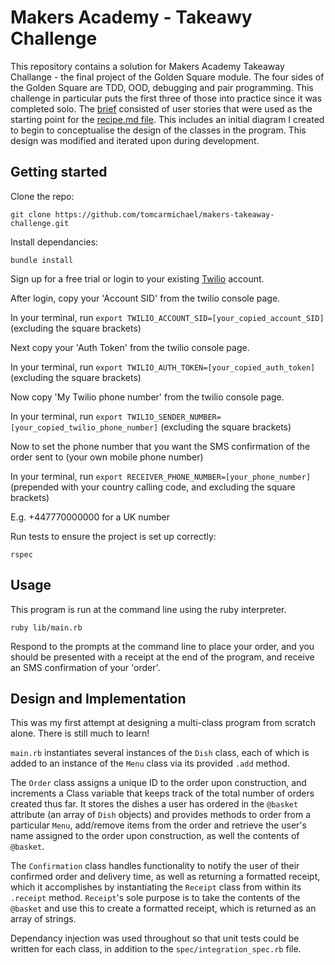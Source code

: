 # Makers Academy - Takeawy Challenge

This repository contains a solution for Makers Academy Takeaway Challange - the final project of the Golden Square module. The four sides of the Golden Square are TDD, OOD, debugging and pair programming. This challenge in particular puts the first three of those into practice since it was completed solo. The [brief](https://github.com/makersacademy/golden-square/blob/main/projects/README.md) consisted of user stories that were used as the starting point for the [recipe.md file](recipe.md). This includes an initial diagram I created to begin to conceptualise the design of the classes in the program. This design was modified and iterated upon during development.

## Getting started

Clone the repo:

 `git clone https://github.com/tomcarmichael/makers-takeaway-challenge.git`

Install dependancies:

`bundle install` 

Sign up for a free trial or login to your existing [Twilio](www.twilio.com) account.

After login, copy your 'Account SID' from the twilio console page.

In your terminal, run `export TWILIO_ACCOUNT_SID=[your_copied_account_SID]` (excluding the square brackets)

Next copy your 'Auth Token' from the twilio console page.

In your terminal, run `export TWILIO_AUTH_TOKEN=[your_copied_auth_token]` (excluding the square brackets)

Now copy 'My Twilio phone number' from the twilio console page.

In your terminal, run `export TWILIO_SENDER_NUMBER=[your_copied_twilio_phone_number]` (excluding the square brackets)

Now to set the phone number that you want the SMS confirmation of the order sent to (your own mobile phone number)

In your terminal, run `export RECEIVER_PHONE_NUMBER=[your_phone_number]` (prepended with your country calling code, and excluding the square brackets)

E.g. +447770000000 for a UK number




Run tests to ensure the project is set up correctly:

`rspec`

## Usage

This program is run at the command line using the ruby interpreter.

`ruby lib/main.rb` 

Respond to the prompts at the command line to place your order, and you should be presented with a receipt at the end of the program, and receive an SMS confirmation of your 'order'.

## Design and Implementation

This was my first attempt at designing a multi-class program from scratch alone. There is still much to learn!

`main.rb` instantiates several instances of the `Dish` class, each of which is added to an instance of the `Menu` class via its provided `.add` method.

The `Order` class assigns a unique ID to the order upon construction, and increments a Class variable that keeps track of the total number of orders created thus far. It stores the dishes a user has ordered in the `@basket` attribute (an array of `Dish` objects) and provides methods to order from a particular `Menu`, add/remove items from the order and retrieve the user's name assigned to the order upon construction, as well the contents of `@basket`.

The `Confirmation` class handles functionality to notify the user of their confirmed order and delivery time, as well as returning a formatted receipt, which it accomplishes by instantiating the `Receipt` class from within its `.receipt` method. `Receipt`'s sole purpose is to take the contents of the `@basket` and use this to create a formatted receipt, which is returned as an array of strings. 

Dependancy injection was used throughout so that unit tests could be written for each class, in addition to the `spec/integration_spec.rb` file. 

